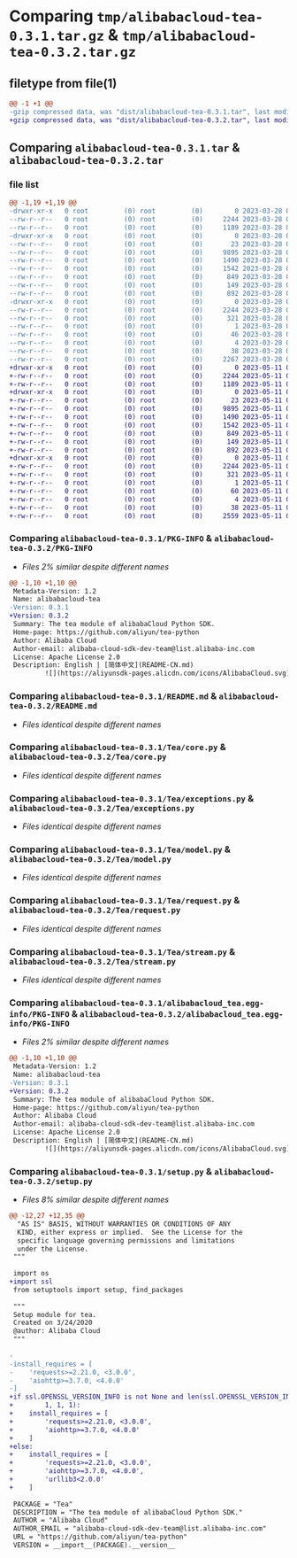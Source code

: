 # Comparing `tmp/alibabacloud-tea-0.3.1.tar.gz` & `tmp/alibabacloud-tea-0.3.2.tar.gz`

## filetype from file(1)

```diff
@@ -1 +1 @@
-gzip compressed data, was "dist/alibabacloud-tea-0.3.1.tar", last modified: Tue Mar 28 02:21:36 2023, max compression
+gzip compressed data, was "dist/alibabacloud-tea-0.3.2.tar", last modified: Thu May 11 02:51:44 2023, max compression
```

## Comparing `alibabacloud-tea-0.3.1.tar` & `alibabacloud-tea-0.3.2.tar`

### file list

```diff
@@ -1,19 +1,19 @@
-drwxr-xr-x   0 root         (0) root         (0)        0 2023-03-28 02:21:36.000000 alibabacloud-tea-0.3.1/
--rw-r--r--   0 root         (0) root         (0)     2244 2023-03-28 02:21:36.000000 alibabacloud-tea-0.3.1/PKG-INFO
--rw-r--r--   0 root         (0) root         (0)     1189 2023-03-28 02:21:36.000000 alibabacloud-tea-0.3.1/README.md
-drwxr-xr-x   0 root         (0) root         (0)        0 2023-03-28 02:21:36.000000 alibabacloud-tea-0.3.1/Tea/
--rw-r--r--   0 root         (0) root         (0)       23 2023-03-28 02:21:36.000000 alibabacloud-tea-0.3.1/Tea/__init__.py
--rw-r--r--   0 root         (0) root         (0)     9895 2023-03-28 02:21:36.000000 alibabacloud-tea-0.3.1/Tea/core.py
--rw-r--r--   0 root         (0) root         (0)     1490 2023-03-28 02:21:36.000000 alibabacloud-tea-0.3.1/Tea/exceptions.py
--rw-r--r--   0 root         (0) root         (0)     1542 2023-03-28 02:21:36.000000 alibabacloud-tea-0.3.1/Tea/model.py
--rw-r--r--   0 root         (0) root         (0)      849 2023-03-28 02:21:36.000000 alibabacloud-tea-0.3.1/Tea/request.py
--rw-r--r--   0 root         (0) root         (0)      149 2023-03-28 02:21:36.000000 alibabacloud-tea-0.3.1/Tea/response.py
--rw-r--r--   0 root         (0) root         (0)      892 2023-03-28 02:21:36.000000 alibabacloud-tea-0.3.1/Tea/stream.py
-drwxr-xr-x   0 root         (0) root         (0)        0 2023-03-28 02:21:36.000000 alibabacloud-tea-0.3.1/alibabacloud_tea.egg-info/
--rw-r--r--   0 root         (0) root         (0)     2244 2023-03-28 02:21:36.000000 alibabacloud-tea-0.3.1/alibabacloud_tea.egg-info/PKG-INFO
--rw-r--r--   0 root         (0) root         (0)      321 2023-03-28 02:21:36.000000 alibabacloud-tea-0.3.1/alibabacloud_tea.egg-info/SOURCES.txt
--rw-r--r--   0 root         (0) root         (0)        1 2023-03-28 02:21:36.000000 alibabacloud-tea-0.3.1/alibabacloud_tea.egg-info/dependency_links.txt
--rw-r--r--   0 root         (0) root         (0)       46 2023-03-28 02:21:36.000000 alibabacloud-tea-0.3.1/alibabacloud_tea.egg-info/requires.txt
--rw-r--r--   0 root         (0) root         (0)        4 2023-03-28 02:21:36.000000 alibabacloud-tea-0.3.1/alibabacloud_tea.egg-info/top_level.txt
--rw-r--r--   0 root         (0) root         (0)       38 2023-03-28 02:21:36.000000 alibabacloud-tea-0.3.1/setup.cfg
--rw-r--r--   0 root         (0) root         (0)     2267 2023-03-28 02:21:36.000000 alibabacloud-tea-0.3.1/setup.py
+drwxr-xr-x   0 root         (0) root         (0)        0 2023-05-11 02:51:44.000000 alibabacloud-tea-0.3.2/
+-rw-r--r--   0 root         (0) root         (0)     2244 2023-05-11 02:51:44.000000 alibabacloud-tea-0.3.2/PKG-INFO
+-rw-r--r--   0 root         (0) root         (0)     1189 2023-05-11 02:51:44.000000 alibabacloud-tea-0.3.2/README.md
+drwxr-xr-x   0 root         (0) root         (0)        0 2023-05-11 02:51:44.000000 alibabacloud-tea-0.3.2/Tea/
+-rw-r--r--   0 root         (0) root         (0)       23 2023-05-11 02:51:44.000000 alibabacloud-tea-0.3.2/Tea/__init__.py
+-rw-r--r--   0 root         (0) root         (0)     9895 2023-05-11 02:51:44.000000 alibabacloud-tea-0.3.2/Tea/core.py
+-rw-r--r--   0 root         (0) root         (0)     1490 2023-05-11 02:51:44.000000 alibabacloud-tea-0.3.2/Tea/exceptions.py
+-rw-r--r--   0 root         (0) root         (0)     1542 2023-05-11 02:51:44.000000 alibabacloud-tea-0.3.2/Tea/model.py
+-rw-r--r--   0 root         (0) root         (0)      849 2023-05-11 02:51:44.000000 alibabacloud-tea-0.3.2/Tea/request.py
+-rw-r--r--   0 root         (0) root         (0)      149 2023-05-11 02:51:44.000000 alibabacloud-tea-0.3.2/Tea/response.py
+-rw-r--r--   0 root         (0) root         (0)      892 2023-05-11 02:51:44.000000 alibabacloud-tea-0.3.2/Tea/stream.py
+drwxr-xr-x   0 root         (0) root         (0)        0 2023-05-11 02:51:44.000000 alibabacloud-tea-0.3.2/alibabacloud_tea.egg-info/
+-rw-r--r--   0 root         (0) root         (0)     2244 2023-05-11 02:51:44.000000 alibabacloud-tea-0.3.2/alibabacloud_tea.egg-info/PKG-INFO
+-rw-r--r--   0 root         (0) root         (0)      321 2023-05-11 02:51:44.000000 alibabacloud-tea-0.3.2/alibabacloud_tea.egg-info/SOURCES.txt
+-rw-r--r--   0 root         (0) root         (0)        1 2023-05-11 02:51:44.000000 alibabacloud-tea-0.3.2/alibabacloud_tea.egg-info/dependency_links.txt
+-rw-r--r--   0 root         (0) root         (0)       60 2023-05-11 02:51:44.000000 alibabacloud-tea-0.3.2/alibabacloud_tea.egg-info/requires.txt
+-rw-r--r--   0 root         (0) root         (0)        4 2023-05-11 02:51:44.000000 alibabacloud-tea-0.3.2/alibabacloud_tea.egg-info/top_level.txt
+-rw-r--r--   0 root         (0) root         (0)       38 2023-05-11 02:51:44.000000 alibabacloud-tea-0.3.2/setup.cfg
+-rw-r--r--   0 root         (0) root         (0)     2559 2023-05-11 02:51:44.000000 alibabacloud-tea-0.3.2/setup.py
```

### Comparing `alibabacloud-tea-0.3.1/PKG-INFO` & `alibabacloud-tea-0.3.2/PKG-INFO`

 * *Files 2% similar despite different names*

```diff
@@ -1,10 +1,10 @@
 Metadata-Version: 1.2
 Name: alibabacloud-tea
-Version: 0.3.1
+Version: 0.3.2
 Summary: The tea module of alibabaCloud Python SDK.
 Home-page: https://github.com/aliyun/tea-python
 Author: Alibaba Cloud
 Author-email: alibaba-cloud-sdk-dev-team@list.alibaba-inc.com
 License: Apache License 2.0
 Description: English | [简体中文](README-CN.md)
         ![](https://aliyunsdk-pages.alicdn.com/icons/AlibabaCloud.svg)
```

### Comparing `alibabacloud-tea-0.3.1/README.md` & `alibabacloud-tea-0.3.2/README.md`

 * *Files identical despite different names*

### Comparing `alibabacloud-tea-0.3.1/Tea/core.py` & `alibabacloud-tea-0.3.2/Tea/core.py`

 * *Files identical despite different names*

### Comparing `alibabacloud-tea-0.3.1/Tea/exceptions.py` & `alibabacloud-tea-0.3.2/Tea/exceptions.py`

 * *Files identical despite different names*

### Comparing `alibabacloud-tea-0.3.1/Tea/model.py` & `alibabacloud-tea-0.3.2/Tea/model.py`

 * *Files identical despite different names*

### Comparing `alibabacloud-tea-0.3.1/Tea/request.py` & `alibabacloud-tea-0.3.2/Tea/request.py`

 * *Files identical despite different names*

### Comparing `alibabacloud-tea-0.3.1/Tea/stream.py` & `alibabacloud-tea-0.3.2/Tea/stream.py`

 * *Files identical despite different names*

### Comparing `alibabacloud-tea-0.3.1/alibabacloud_tea.egg-info/PKG-INFO` & `alibabacloud-tea-0.3.2/alibabacloud_tea.egg-info/PKG-INFO`

 * *Files 2% similar despite different names*

```diff
@@ -1,10 +1,10 @@
 Metadata-Version: 1.2
 Name: alibabacloud-tea
-Version: 0.3.1
+Version: 0.3.2
 Summary: The tea module of alibabaCloud Python SDK.
 Home-page: https://github.com/aliyun/tea-python
 Author: Alibaba Cloud
 Author-email: alibaba-cloud-sdk-dev-team@list.alibaba-inc.com
 License: Apache License 2.0
 Description: English | [简体中文](README-CN.md)
         ![](https://aliyunsdk-pages.alicdn.com/icons/AlibabaCloud.svg)
```

### Comparing `alibabacloud-tea-0.3.1/setup.py` & `alibabacloud-tea-0.3.2/setup.py`

 * *Files 8% similar despite different names*

```diff
@@ -12,27 +12,35 @@
  "AS IS" BASIS, WITHOUT WARRANTIES OR CONDITIONS OF ANY
  KIND, either express or implied.  See the License for the
  specific language governing permissions and limitations
  under the License.
 """
 
 import os
+import ssl
 from setuptools import setup, find_packages
 
 """
 Setup module for tea.
 Created on 3/24/2020
 @author: Alibaba Cloud
 """
 
-
-install_requires = [
-    'requests>=2.21.0, <3.0.0',
-    'aiohttp>=3.7.0, <4.0.0'
-]
+if ssl.OPENSSL_VERSION_INFO is not None and len(ssl.OPENSSL_VERSION_INFO) >= 3 and ssl.OPENSSL_VERSION_INFO[:3] >= (
+        1, 1, 1):
+    install_requires = [
+        'requests>=2.21.0, <3.0.0',
+        'aiohttp>=3.7.0, <4.0.0'
+    ]
+else:
+    install_requires = [
+        'requests>=2.21.0, <3.0.0',
+        'aiohttp>=3.7.0, <4.0.0',
+        'urllib3<2.0.0'
+    ]
 
 PACKAGE = "Tea"
 DESCRIPTION = "The tea module of alibabaCloud Python SDK."
 AUTHOR = "Alibaba Cloud"
 AUTHOR_EMAIL = "alibaba-cloud-sdk-dev-team@list.alibaba-inc.com"
 URL = "https://github.com/aliyun/tea-python"
 VERSION = __import__(PACKAGE).__version__
```

